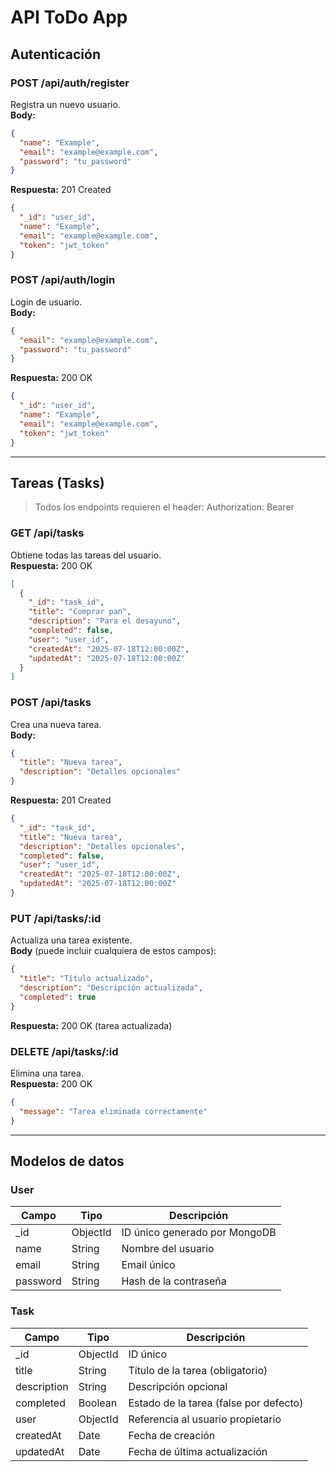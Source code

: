 # API ToDo App

## Autenticación

### POST /api/auth/register  
Registra un nuevo usuario.  
**Body:**
```json
{  
  "name": "Example",  
  "email": "example@example.com",  
  "password": "tu_password"  
}
```
**Respuesta:** 201 Created  
```json
{  
  "_id": "user_id",  
  "name": "Example",  
  "email": "example@example.com",  
  "token": "jwt_token"  
}
```

### POST /api/auth/login  
Login de usuario.  
**Body:**
```json
{  
  "email": "example@example.com",  
  "password": "tu_password"  
}
```
**Respuesta:** 200 OK
```json
{  
  "_id": "user_id",  
  "name": "Example",  
  "email": "example@example.com",  
  "token": "jwt_token"  
}
```

---

## Tareas (Tasks)

> Todos los endpoints requieren el header: Authorization: Bearer <token>

### GET /api/tasks  
Obtiene todas las tareas del usuario.  
**Respuesta:** 200 OK
```json
[  
  {  
    "_id": "task_id",  
    "title": "Comprar pan",  
    "description": "Para el desayuno",  
    "completed": false,  
    "user": "user_id",  
    "createdAt": "2025-07-18T12:00:00Z",  
    "updatedAt": "2025-07-18T12:00:00Z"  
  }  
]
```

### POST /api/tasks  
Crea una nueva tarea.  
**Body:**
```json
{  
  "title": "Nueva tarea",  
  "description": "Detalles opcionales"  
}
```
**Respuesta:** 201 Created
```json
{  
  "_id": "task_id",  
  "title": "Nueva tarea",  
  "description": "Detalles opcionales",  
  "completed": false,  
  "user": "user_id",  
  "createdAt": "2025-07-18T12:00:00Z",  
  "updatedAt": "2025-07-18T12:00:00Z"  
}
```

### PUT /api/tasks/:id  
Actualiza una tarea existente.  
**Body** (puede incluir cualquiera de estos campos):
```json
{  
  "title": "Título actualizado",  
  "description": "Descripción actualizada",  
  "completed": true  
}
```
**Respuesta:** 200 OK (tarea actualizada)

### DELETE /api/tasks/:id  
Elimina una tarea.  
**Respuesta:** 200 OK
```json
{  
  "message": "Tarea eliminada correctamente"  
}
```

---

## Modelos de datos

### User  
| Campo    | Tipo     | Descripción                      |  
|----------|----------|--------------------------------|  
| _id      | ObjectId | ID único generado por MongoDB   |  
| name     | String   | Nombre del usuario              |  
| email    | String   | Email único                    |  
| password | String   | Hash de la contraseña           |  

### Task  
| Campo      | Tipo      | Descripción                         |  
|------------|-----------|-----------------------------------|  
| _id        | ObjectId  | ID único                          |  
| title      | String    | Título de la tarea (obligatorio)  |  
| description| String    | Descripción opcional               |  
| completed  | Boolean   | Estado de la tarea (false por defecto) |  
| user       | ObjectId  | Referencia al usuario propietario  |  
| createdAt  | Date      | Fecha de creación                  |  
| updatedAt  | Date      | Fecha de última actualización      |
